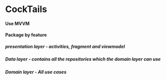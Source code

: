 # CockTails
#### Use MVVM
#### Package by feature
##### presentation layer - activities, fragment and viewmodel
##### Data layer - contains all the repositories which the domain layer can use
##### Domain layer - All use cases

